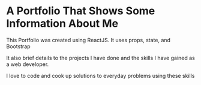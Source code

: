 # A Portfolio That Shows Some Information About Me

<p>This Portfolio was created using ReactJS. It uses props, state, and Bootstrap</p>

<p>It also brief details to the projects I have done and the skills I have gained as a web developer. </p>


<p>I love to code and cook up solutions to everyday problems using these skills</p>
